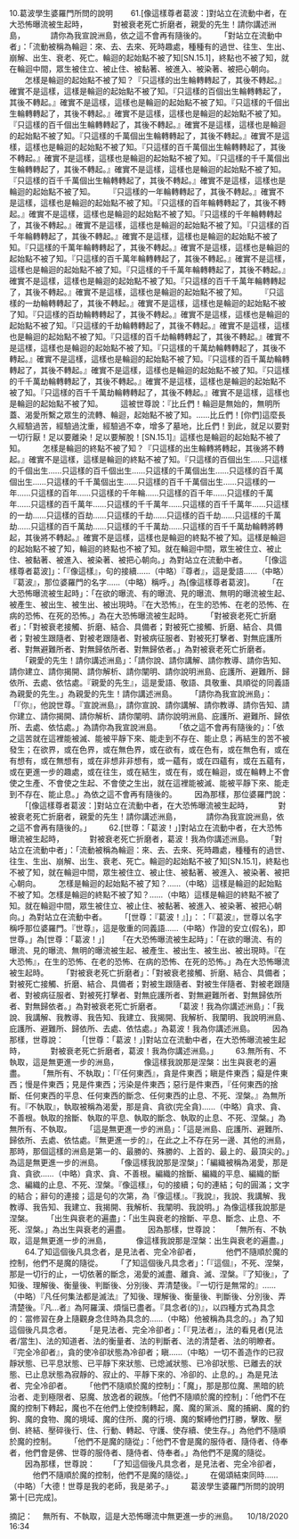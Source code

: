 10.葛波學生婆羅門所問的說明
　　61.[像這樣尊者葛波：]對站立在流動中者，在大恐怖曝流被生起時，
　　　對被衰老死亡折磨者，親愛的先生！請你講述洲島，
　　　請你為我宣說洲島，依之這不會再有隨後的。
　　「對站立在流動中者」：「流動被稱為輪迴：來、去、去來、死時趣處，種種有的過世、往生、生出、崩解、出生、衰老、死亡。輪迴的起始點不被了知[SN.15.1]，終點也不被了知，就在輪迴中間，眾生被住立、被止住、被黏著、被進入、被染著、被把心朝向。
　　怎樣是輪迴的起始點不被了知？『只這樣的出生輪轉轉起了，其後不轉起。』確實不是這樣，這樣是輪迴的起始點不被了知。『只這樣的百個出生輪轉轉起了，其後不轉起。』確實不是這樣，這樣也是輪迴的起始點不被了知。『只這樣的千個出生輪轉轉起了，其後不轉起。』確實不是這樣，這樣也是輪迴的起始點不被了知。『只這樣的百千個出生輪轉轉起了，其後不轉起。』確實不是這樣，這樣也是輪迴的起始點不被了知。『只這樣的千萬個出生輪轉轉起了，其後不轉起。』確實不是這樣，這樣也是輪迴的起始點不被了知。『只這樣的百千萬個出生輪轉轉起了，其後不轉起。』確實不是這樣，這樣也是輪迴的起始點不被了知。『只這樣的千千萬個出生輪轉轉起了，其後不轉起。』確實不是這樣，這樣也是輪迴的起始點不被了知。『只這樣的百千千萬個出生輪轉轉起了，其後不轉起。』確實不是這樣，這樣也是輪迴的起始點不被了知。
　　『只這樣的一年輪轉轉起了，其後不轉起。』確實不是這樣，這樣也是輪迴的起始點不被了知。『只這樣的百年輪轉轉起了，其後不轉起。』確實不是這樣，這樣也是輪迴的起始點不被了知。『只這樣的千年輪轉轉起了，其後不轉起。』確實不是這樣，這樣也是輪迴的起始點不被了知。『只這樣的百千年輪轉轉起了，其後不轉起。』確實不是這樣，這樣也是輪迴的起始點不被了知。『只這樣的千萬年輪轉轉起了，其後不轉起。』確實不是這樣，這樣也是輪迴的起始點不被了知。『只這樣的百千萬年輪轉轉起了，其後不轉起。』確實不是這樣，這樣也是輪迴的起始點不被了知。『只這樣的千千萬年輪轉轉起了，其後不轉起。』確實不是這樣，這樣也是輪迴的起始點不被了知。『只這樣的百千千萬年輪轉轉起了，其後不轉起。』確實不是這樣，這樣也是輪迴的起始點不被了知。
　　『只這樣的一劫輪轉轉起了，其後不轉起。』確實不是這樣，這樣也是輪迴的起始點不被了知。『只這樣的百劫輪轉轉起了，其後不轉起。』確實不是這樣，這樣也是輪迴的起始點不被了知。『只這樣的千劫輪轉轉起了，其後不轉起。』確實不是這樣，這樣也是輪迴的起始點不被了知。『只這樣的百千劫輪轉轉起了，其後不轉起。』確實不是這樣，這樣也是輪迴的起始點不被了知。『只這樣的千萬劫輪轉轉起了，其後不轉起。』確實不是這樣，這樣也是輪迴的起始點不被了知。『只這樣的百千萬劫輪轉轉起了，其後不轉起。』確實不是這樣，這樣也是輪迴的起始點不被了知。『只這樣的千千萬劫輪轉轉起了，其後不轉起。』確實不是這樣，這樣也是輪迴的起始點不被了知。『只這樣的百千千萬劫輪轉轉起了，其後不轉起。』確實不是這樣，這樣也是輪迴的起始點不被了知。
　　這被世尊說：『比丘們！輪迴是無始的，無明所蓋、渴愛所繫之眾生的流轉、輪迴，起始點不被了知。…...比丘們！[你們]這麼長久經驗過苦，經驗過沈重，經驗過不幸，增多了墓地，比丘們！到此，就足以要對一切行厭！足以要離染！足以要解脫！[SN.15.1]』這樣也是輪迴的起始點不被了知。
　　怎樣是輪迴的終點不被了知？『只這樣的出生輪轉將轉起，其後將不轉起。』確實不是這樣，這樣是輪迴的終點不被了知。『只這樣的百個出生……只這樣的千個出生……只這樣的百千個出生……只這樣的千萬個出生……只這樣的百千萬個出生……只這樣的千千萬個出生……只這樣的百千千萬個出生……只這樣的一年……只這樣的百年……只這樣的千年輪……只這樣的百千年……只這樣的千萬年……只這樣的百千萬年……只這樣的千千萬年……只這樣的百千千萬年……只這樣的一劫……只這樣的百劫……只這樣的千劫……只這樣的百千劫……只這樣的千萬劫……只這樣的百千萬劫……只這樣的千千萬劫……只這樣的百千千萬劫輪轉將轉起，其後將不轉起。』確實不是這樣，這樣也是輪迴的終點不被了知。這樣是輪迴的起始點不被了知，輪迴的終點也不被了知。就在輪迴中間，眾生被住立、被止住、被黏著、被進入、被染著、被把心朝向。」為對站立在流動中者。
　　「[像這樣尊者葛波]」：「『像這樣』，句的接續……（中略）『尊者』，這是愛語……（中略）『葛波』，那位婆羅門的名字……（中略）稱呼。」為[像這樣尊者葛波]。
　　「在大恐怖曝流被生起時」：「在欲的曝流、有的曝流、見的曝流、無明的曝流被生起、被產生、被出生、被生出、被出現時。『在大恐怖』，在生的恐怖、在老的恐怖、在病的恐怖、在死的恐怖。」為在大恐怖曝流被生起時。
　　「對被衰老死亡折磨者」：「對被衰老接觸、折磨、結合、具備者；對被死亡接觸、折磨、結合、具備者；對被生跟隨者、對被老跟隨者、對被病征服者、對被死打擊者、對無庇護所者、對無避難所者、對無歸依所者、對無歸依者。」為對被衰老死亡折磨者。
　　「親愛的先生！請你講述洲島」：「請你說、請你講解、請你教導、請你告知、請你建立、請你揭開、請你解析、請你闡明、請你說明洲島、庇護所、避難所、歸依所、去處、依怙處。『親愛的先生』，這是愛語、敬語、具敬重、具順從的同義語為親愛的先生。」為親愛的先生！請你講述洲島。
　　「請你為我宣說洲島」：「『你』，他說世尊。『宣說洲島』，請你宣說、請你講解、請你教導、請你告知、請你建立、請你揭開、請你解析、請你闡明、請你說明洲島、庇護所、避難所、歸依所、去處、依怙處。」為請你為我宣說洲島。
　　「依之這不會再有隨後的」：「依之這苦就在這裡能被滅、能被平靜下來、能走到不存在、能止息；再結生的苦不被發生；在欲界，或在色界，或在無色界，或在欲有，或在色有，或在無色有，或在有想有，或在無想有，或在非想非非想有，或一蘊有，或在四蘊有，或在五蘊有，或在更進一步的趣處，或在往生，或在結生，或在有，或在輪迴，或在輪轉上不會使之生產、不會使之生起、不會使之生出，就在這裡能被滅、能被平靜下來、能走到不存在、能止息。」為依之這不會再有隨後的。
　　因為那樣，那位婆羅門說：
　　「[像這樣尊者葛波：]對站立在流動中者，在大恐怖曝流被生起時，
　　　對被衰老死亡折磨者，親愛的先生！請你講述洲島，
　　　請你為我宣說洲島，依之這不會再有隨後的。」
　　62.[世尊：「葛波！」]對站立在流動中者，在大恐怖曝流被生起時，
　　　對被衰老死亡折磨者，葛波！我為你講述洲島。
　　「對站立在流動中者」：「流動被稱為輪迴：來、去、去來、死時趣處，種種有的過世、往生、生出、崩解、出生、衰老、死亡。輪迴的起始點不被了知[SN.15.1]，終點也不被了知，就在輪迴中間，眾生被住立、被止住、被黏著、被進入、被染著、被把心朝向。
　　怎樣是輪迴的起始點不被了知？……（中略）這樣是輪迴的起始點不被了知。怎樣是輪迴的終點不被了知？……（中略）這樣是輪迴的終點不被了知。就在輪迴中間，眾生被住立、被止住、被黏著、被進入、被染著、被把心朝向。」為對站立在流動中者。
　　「[世尊：『葛波！』]」：：「『葛波』，世尊以名字稱呼那位婆羅門。『世尊』，這是敬重的同義語……（中略）作證的安立(假名)，即世尊。」為[世尊：「葛波！」]
　　「在大恐怖曝流被生起時」：「在欲的曝流、有的曝流、見的曝流、無明的曝流被生起、被產生、被出生、被生出、被出現時。『在大恐怖』，在生的恐怖、在老的恐怖、在病的恐怖、在死的恐怖。」為在大恐怖曝流被生起時。
　　「對被衰老死亡折磨者」：「對被衰老接觸、折磨、結合、具備者；對被死亡接觸、折磨、結合、具備者；對被生跟隨者、對被生伴隨者、對被老跟隨者、對被病征服者、對被死打擊者、對無庇護所者、對無避難所者、對無歸依所者、對無歸依者。」為對被衰老死亡折磨者。
　　「葛波！我為你講述洲島」：「我說、我講解、我教導、我告知、我建立、我揭開、我解析、我闡明、我說明洲島、庇護所、避難所、歸依所、去處、依怙處。」為葛波！我為你講述洲島。
　　因為那樣，世尊說：
　　「[世尊：「葛波！」]對站立在流動中者，在大恐怖曝流被生起時，
　　　對被衰老死亡折磨者，葛波！我為你講述洲島。」
　　63.無所有、不執取，這是無更進一步的洲島，
　　　像這樣我說那是涅槃：出生與衰老的遍盡。
　　「無所有、不執取」：「『任何東西』，貪是件東西；瞋是件東西；癡是件東西；慢是件東西；見是件東西；污染是件東西；惡行是件東西，『任何東西的捨斷、任何東西的平息、任何東西的斷念、任何東西的止息、不死、涅槃。』為無所有。『不執取』，執取被稱為渴愛，那是貪、貪欲(完全貪)……（中略）貪求、貪、不善根。執取的捨斷、執取的平息、執取的斷念、執取的止息、不死、涅槃。」為無所有、不執取。
　　「這是無更進一步的洲島」：「這是洲島、庇護所、避難所、歸依所、去處、依怙處。『無更進一步的』，在此之上不存在另一邊、其他的洲島，那時，那個這樣的洲島是第一的、最勝的、殊勝的、上首的、最上的、最頂尖的。」為這是無更進一步的洲島。
　　「像這樣我說那是涅槃」：「編織被稱為渴愛，那是貪、貪欲……（中略）貪求、貪、不善根。編織的捨斷、編織的平息、編織的斷念、編織的止息、不死、涅槃。『像這樣』，句的接續；句的連結；句的圓滿；文字的結合；辭句的連接；這是句的次第，為『像這樣』。『我說』，我說、我講解、我教導、我告知、我建立、我揭開、我解析、我闡明、我說明。」為像這樣我說那是涅槃。
　　「出生與衰老的遍盡」：「出生與衰老的捨斷、平息、斷念、止息、不死、涅槃。」為出生與衰老的遍盡。
　　因為那樣，世尊說：
　　「無所有、不執取，這是無更進一步的洲島，
　　　像這樣我說那是涅槃：出生與衰老的遍盡。」
　　64.了知這個後凡具念者，是見法者、完全冷卻者，
　　　他們不隨順於魔的控制，他們不是魔的隨從。
　　「了知這個後凡具念者」：「『這個』，不死、涅槃，那是一切行的止，一切依著的斷念，渴愛的滅盡、離貪、滅、涅槃。『了知後』，了知後、理解後、衡量後、判斷後、分別後、弄清楚後。『一切行是無常的』……（中略）『凡任何集法都是滅法』了知後、理解後、衡量後、判斷後、分別後、弄清楚後。『凡…者』為阿羅漢、煩惱已盡者。『具念者(的)』，以四種方式為具念的：當修習在身上隨觀身念住時為具念的……（中略）他被稱為具念的。」為了知這個後凡具念者。
　　「是見法者、完全冷卻者」：「『見法者』，法的看見者(見法者/當生)、法的知道者、法的衡量者、法的判斷者、法的清楚者、法的明瞭者。『完全冷卻者』，貪的使冷卻狀態為冷卻者；瞋……（中略）一切不善造作的已寂靜狀態、已平息狀態、已平靜下來狀態、已熄滅狀態、已冷卻狀態、已離去的狀態、已止息狀態為寂靜的、寂止的、平靜下來的、冷卻的、止息的。」為是見法者、完全冷卻者。
　　「他們不隨順於魔的控制」：「魔」，那是那位魔、黑暗的統治者、走到極限者、惡魔、放逸者的親族。「他們不隨順於魔的控制」：「他們不在魔的控制下轉起，魔也不在他們上使控制轉起，魔、魔的黨派、魔的捕網、魔的釣鉤、魔的食物、魔的境域、魔的住所、魔的行境、魔的繫縛他們打勝，擊敗、壓倒、終結、壓碎後行、住、行動、轉起、守護、使存續、使生存。」為他們不隨順於魔的控制。
　　「他們不是魔的隨從」：「他們不會是魔的服侍者、隨侍者、侍奉者，他們會是佛、世尊的服侍者、隨侍者、侍奉者。」為他們不是魔的隨從。
　　因為那樣，世尊說：
　　「了知這個後凡具念者，是見法者、完全冷卻者，
　　　他們不隨順於魔的控制，他們不是魔的隨從。」
　　在偈頌結束同時……（中略）「大德！世尊是我的老師，我是弟子。」
　　葛波學生婆羅門所問的說明第十[已完成]。


摘記：
　無所有、不執取，這是大恐怖曝流中無更進一步的洲島。
　10/18/2020 16:34

